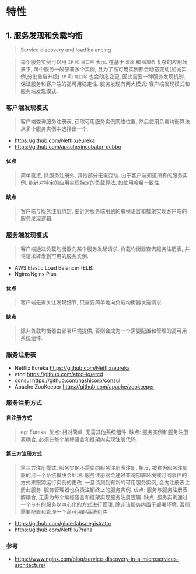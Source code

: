 # 特性

## 1. 服务发现和负载均衡
> Service discovery and load balancing

> 每个服务实例可以用 `IP` 和 `端口号` 表示. 在基于 `云端` 和 `微服务` 复杂的应用场景下, 每个服务一般部署多个实例, 且为了高可用实例都会动态变动(加减实例,分批重启升级) `IP` 和 `端口号` 也会动态变更, 因此需要一种服务发现机制, 保证服务和客户端的高可用稳定性. 服务发现有两大模式: 客户端发现模式和服务端发现模式.

### 客户端发现模式

> 客户端查询服务注册表, 获取可用服务实例网络位置, 然后使用负载均衡算法从多个服务实例中选择出一个.

- https://github.com/Netflix/eureka
- https://github.com/apache/incubator-dubbo

#### 优点

> 简单直接, 除服务注册外, 其他部分无需变动. 由于客户端知道所有的服务实例, 能针对特定的应用实现特定的负载算法, 如使用哈希一致性.

#### 缺点

> 客户端与服务注册绑定, 要针对服务端用到的编程语言和框架实现客户端的服务发现逻辑.

### 服务端发现模式

> 客户端通过负载均衡器向某个服务发起请求, 负载均衡器查询服务注册表, 并将请求转发到可用的服务实例.

- AWS Elastic Load Balancer (ELB)
- Nginx/Nginx Plus

#### 优点

> 客户端无需关注发现细节, 只需要简单地向负载均衡器发送请求.

#### 缺点

> 除非负载均衡器由部署环境提供, 否则会成为一个需要配置和管理的高可用系统组件.

### 服务注册表

- Netflix Eureka https://github.com/Netflix/eureka
- etcd https://github.com/etcd-io/etcd
- consul https://github.com/hashicorp/consul
- Apache ZooKeeper https://github.com/apache/zookeeper

### 服务注册方式

#### 自注册方式

> eg: Eureka. 优点: 相对简单, 无需其他系统组件. 缺点: 服务实例和服务注册表耦合, 必须在每个编程语言和框架内实现注册代码.

#### 第三方注册方式

> 第三方注册模式, 服务实例不需要向服务注册表注册. 相反, 被称为服务注册器的另一个系统模块会处理. 服务注册器会通过查询部署环境或订阅事件的方式来跟踪运行实例的更改. 一旦侦测到有新的可用服务实例, 会向注册表注册此服务. 服务管理器也负责注销终止的服务实例. 优点: 服务与服务注册表解耦合, 无需为每个编程语言和框架实现服务注册逻辑. 缺点: 服务实例通过一个专有的服务以中心化的方式进行管理, 除非该服务内置于部署环境, 否则需要配置和管理一个高可用的系统组件.

- https://github.com/gliderlabs/registrator
- https://github.com/Netflix/Prana

### 参考

- https://www.nginx.com/blog/service-discovery-in-a-microservices-architecture/
